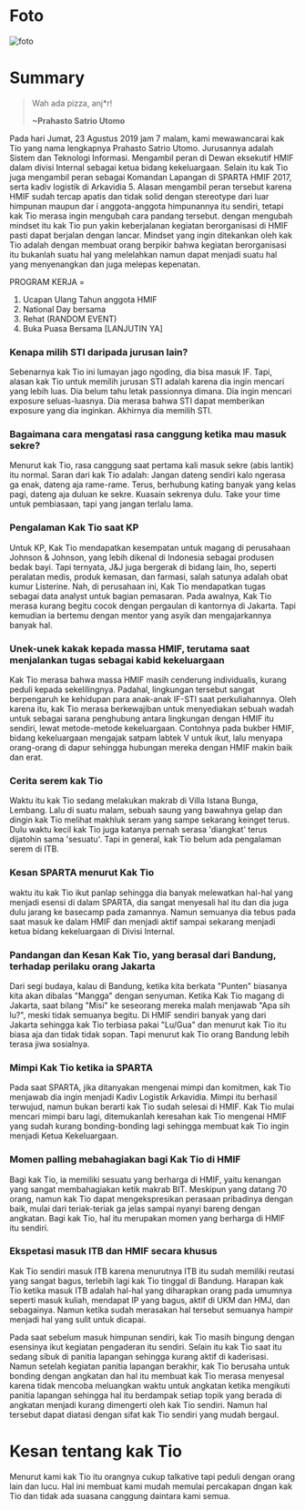 # Foto
![foto](./16518240-16518327-16518380-16518400-16518404.jpg)
# Summary

>Wah ada pizza, anj*r!
>
>**~Prahasto Satrio Utomo**

Pada hari Jumat, 23 Agustus 2019 jam 7 malam, kami mewawancarai kak Tio yang nama lengkapnya Prahasto Satrio Utomo. Jurusannya adalah Sistem dan Teknologi Informasi. Mengambil peran di Dewan eksekutif HMIF dalam divisi Internal sebagai ketua bidang kekeluargaan. Selain itu kak Tio juga mengambil peran sebagai Komandan Lapangan di SPARTA HMIF 2017, serta kadiv logistik di Arkavidia 5.
Alasan mengambil peran tersebut karena HMIF sudah tercap apatis dan tidak solid dengan stereotype dari luar himpunan maupun dar i anggota-anggota himpunannya itu sendiri, tetapi kak Tio merasa ingin mengubah cara pandang tersebut. dengan mengubah mindset itu kak Tio pun yakin keberjalanan kegiatan berorganisasi di HMIF pasti dapat berjalan dengan lancar. Mindset yang ingin ditekankan oleh kak Tio adalah dengan membuat orang berpikir bahwa kegiatan berorganisasi itu bukanlah suatu hal yang melelahkan namun dapat menjadi suatu hal yang menyenangkan dan juga melepas kepenatan.

PROGRAM KERJA =
1. Ucapan Ulang Tahun anggota HMIF
2. National Day bersama
3. Rehat (RANDOM EVENT)
4. Buka Puasa Bersama
[LANJUTIN YA]

### Kenapa milih STI daripada jurusan lain?
Sebenarnya kak Tio ini lumayan jago ngoding, dia bisa masuk IF. Tapi, alasan kak Tio untuk memilih jurusan STI adalah karena dia ingin mencari yang lebih luas. Dia belum tahu letak passionnya dimana. Dia ingin mencari exposure seluas-luasnya. Dia merasa bahwa STI dapat memberikan exposure yang dia inginkan. Akhirnya dia memilih STI.

### Bagaimana cara mengatasi rasa canggung ketika mau masuk sekre?
Menurut kak Tio, rasa canggung saat pertama kali masuk sekre (abis lantik) itu normal. Saran dari kak Tio adalah: Jangan dateng sendiri kalo ngerasa ga enak, dateng aja rame-rame. Terus, berhubung kating banyak yang kelas pagi, dateng aja duluan ke sekre. Kuasain sekrenya dulu. Take your time untuk pembiasaan, tapi yang jangan terlalu lama.

### Pengalaman Kak Tio saat KP
Untuk KP, Kak Tio mendapatkan kesempatan untuk magang di perusahaan Johnson & Johnson, yang lebih dikenal di Indonesia sebagai produsen bedak bayi. Tapi ternyata, J&J juga bergerak di bidang lain, lho, seperti peralatan medis, produk kemasan, dan farmasi, salah satunya adalah obat kumur Listerine. Nah, di perusahaan ini, Kak Tio mendapatkan tugas sebagai data analyst untuk bagian pemasaran. Pada awalnya, Kak Tio merasa kurang begitu cocok dengan pergaulan di kantornya di Jakarta. Tapi kemudian ia bertemu dengan mentor yang asyik dan mengajarkannya banyak hal.

### Unek-unek kakak kepada massa HMIF, terutama saat menjalankan tugas sebagai kabid kekeluargaan
Kak Tio merasa bahwa massa HMIF masih cenderung individualis, kurang peduli kepada sekelilingnya. Padahal, lingkungan tersebut sangat berpengaruh ke kehidupan para anak-anak IF-STI saat perkuliahannya. Oleh karena itu, kak Tio merasa berkewajiban untuk menyediakan sebuah wadah untuk sebagai sarana penghubung antara lingkungan dengan HMIF itu sendiri, lewat metode-metode kekeluargaan. Contohnya pada bukber HMIF, bidang kekeluargaan mengajak satpam labtek V untuk ikut, lalu menyapa orang-orang di dapur sehingga hubungan mereka dengan HMIF makin baik dan erat.

### Cerita serem kak Tio
Waktu itu kak Tio sedang melakukan makrab di Villa Istana Bunga, Lembang. Lalu di suatu malam, sebuah saung yang bawahnya gelap dan dingin kak Tio melihat makhluk seram yang sampe sekarang keinget terus. Dulu waktu kecil kak Tio juga katanya pernah serasa 'diangkat' terus dijatohin sama 'sesuatu'. Tapi in general, kak Tio belum ada pengalaman serem di ITB. 

### Kesan SPARTA menurut Kak Tio
waktu itu kak Tio ikut panlap sehingga dia banyak melewatkan hal-hal yang menjadi esensi di dalam SPARTA, dia sangat menyesali hal itu dan dia juga dulu jarang ke basecamp pada zamannya. Namun semuanya dia tebus pada saat masuk ke dalam HMIF dan menjadi aktif sampai sekarang menjadi ketua bidang kekeluargaan di Divisi Internal.

### Pandangan dan Kesan Kak Tio, yang berasal dari Bandung, terhadap perilaku orang Jakarta
Dari segi budaya, kalau di Bandung, ketika kita berkata "Punten" biasanya kita akan dibalas "Mangga" dengan senyuman. Ketika Kak Tio magang di Jakarta, saat bilang "Misi" ke seseorang mereka malah menjawab "Apa sih lu?", meski tidak semuanya begitu. Di HMIF sendiri banyak yang dari Jakarta sehingga kak Tio terbiasa pakai "Lu/Gua" dan menurut kak Tio itu biasa aja dan tidak tidak sopan. Tapi menurut kak Tio orang Bandung lebih terasa jiwa sosialnya.

### Mimpi Kak Tio ketika ia SPARTA
Pada saat SPARTA, jika ditanyakan mengenai mimpi dan komitmen, kak Tio menjawab dia ingin menjadi Kadiv Logistik Arkavidia. Mimpi itu berhasil terwujud, namun bukan berarti kak Tio sudah selesai di HMIF. Kak Tio mulai mencari mimpi baru lagi, ditemukanlah keresahan kak Tio mengenai HMIF yang sudah kurang bonding-bonding lagi sehingga membuat kak Tio ingin menjadi Ketua Kekeluargaan. 

### Momen palling mebahagiakan bagi Kak Tio di HMIF
Bagi kak Tio, ia memiliki sesuatu yang berharga di HMIF, yaitu kenangan yang sangat membahagiakan ketik makrab BIT. Meskipun yang datang 70 orang, namun kak Tio dapat mengekspresikan perasaan pribadinya dengan baik, mulai dari teriak-teriak ga jelas sampai nyanyi bareng dengan angkatan. Bagi kak Tio, hal itu merupakan momen yang berharga di HMIF itu sendiri.

### Ekspetasi masuk ITB dan HMIF secara khusus
Kak Tio sendiri masuk ITB karena menurutnya ITB itu sudah memiliki reutasi yang sangat bagus, terlebih lagi kak Tio tinggal di Bandung. Harapan kak Tio ketika masuk ITB adalah hal-hal yang diharapkan orang pada umumnya seperti masuk kuliah, mendapat IP yang bagus, aktif di UKM dan HMJ, dan sebagainya. Namun ketika sudah merasakan hal tersebut semuanya hampir menjadi hal yang sulit untuk dicapai.

Pada saat sebelum masuk himpunan sendiri, kak Tio masih bingung dengan esensinya ikut kegiatan pengaderan itu sendiri. Selain itu kak Tio saat itu sedang sibuk di panitia lapangan sehingga kurang aktif di kaderisasi. Namun setelah kegiatan panitia lapangan berakhir, kak Tio berusaha untuk bonding dengan angkatan dan hal itu membuat kak Tio merasa menyesal karena tidak mencoba meluangkan waktu untuk angkatan ketika mengikuti panitia lapangan sehingga hal itu berdampak setiap topik yang berada di angkatan menjadi kurang dimengerti oleh kak Tio sendiri. Namun hal tersebut dapat diatasi dengan sifat kak Tio sendiri yang mudah bergaul.

# Kesan tentang kak Tio
Menurut kami kak Tio itu orangnya cukup talkative tapi peduli dengan orang lain dan lucu. Hal ini membuat kami mudah memulai percakapan dngan kak Tio dan tidak ada suasana canggung daintara kami semua.
